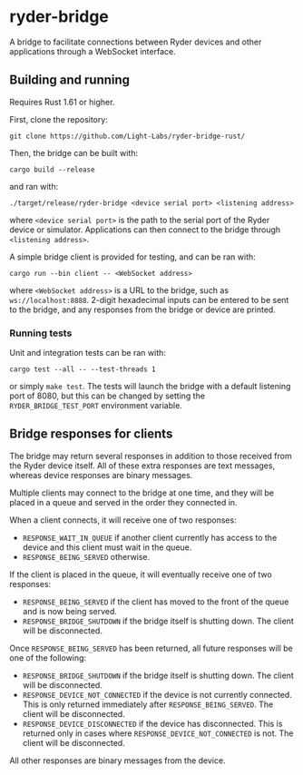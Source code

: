 # ryder-bridge

A bridge to facilitate connections between Ryder devices and other applications through a WebSocket interface.

## Building and running

Requires Rust 1.61 or higher.

First, clone the repository:

```
git clone https://github.com/Light-Labs/ryder-bridge-rust/
```

Then, the bridge can be built with:

```
cargo build --release
```

and ran with:

```
./target/release/ryder-bridge <device serial port> <listening address>
```

where `<device serial port>` is the path to the serial port of the Ryder device or simulator. Applications can then connect to the bridge through `<listening address>`.

A simple bridge client is provided for testing, and can be ran with:

```
cargo run --bin client -- <WebSocket address>
```

where `<WebSocket address>` is a URL to the bridge, such as `ws://localhost:8888`. 2-digit hexadecimal inputs can be entered to be sent to the bridge, and any responses from the bridge or device are printed.

### Running tests

Unit and integration tests can be ran with:

```
cargo test --all -- --test-threads 1
```

or simply `make test`. The tests will launch the bridge with a default listening port of 8080, but this can be changed by setting the `RYDER_BRIDGE_TEST_PORT` environment variable.

## Bridge responses for clients

The bridge may return several responses in addition to those received from the Ryder device itself. All of these extra responses are text messages, whereas device responses are binary messages.

Multiple clients may connect to the bridge at one time, and they will be placed in a queue and served in the order they connected in.

When a client connects, it will receive one of two responses:

- `RESPONSE_WAIT_IN_QUEUE` if another client currently has access to the device and this client must wait in the queue.
- `RESPONSE_BEING_SERVED` otherwise.

If the client is placed in the queue, it will eventually receive one of two responses:

- `RESPONSE_BEING_SERVED` if the client has moved to the front of the queue and is now being served.
- `RESPONSE_BRIDGE_SHUTDOWN` if the bridge itself is shutting down. The client will be disconnected.

Once `RESPONSE_BEING_SERVED` has been returned, all future responses will be one of the following:

- `RESPONSE_BRIDGE_SHUTDOWN` if the bridge itself is shutting down. The client will be disconnected.
- `RESPONSE_DEVICE_NOT_CONNECTED` if the device is not currently connected. This is only returned immediately after `RESPONSE_BEING_SERVED`. The client will be disconnected.
- `RESPONSE_DEVICE_DISCONNECTED` if the device has disconnected. This is returned only in cases where `RESPONSE_DEVICE_NOT_CONNECTED` is not. The client will be disconnected.

All other responses are binary messages from the device.
